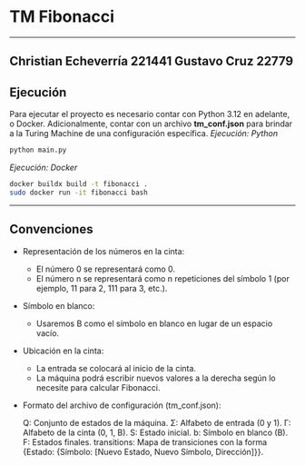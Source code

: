 # TM Fibonacci
---
Christian Echeverría 221441
Gustavo Cruz 22779
---

## Ejecución
Para ejecutar el proyecto es necesario contar con Python 3.12 en adelante, o Docker. Adicionalmente, contar con un archivo **tm_conf.json** para brindar a la Turing Machine de una configuración específica.
*Ejecución: Python*
```sh
python main.py
```
*Ejecución: Docker*
```sh
docker buildx build -t fibonacci .
sudo docker run -it fibonacci bash
```
---
## Convenciones
- Representación de los números en la cinta:
    - El número 0 se representará como 0.
    - El número n se representará como n repeticiones del símbolo 1 (por ejemplo, 11 para 2, 111 para 3, etc.).

- Símbolo en blanco:
    - Usaremos B como el símbolo en blanco en lugar de un espacio vacío.

- Ubicación en la cinta:
    - La entrada se colocará al inicio de la cinta.
    - La máquina podrá escribir nuevos valores a la derecha según lo necesite para calcular Fibonacci.

- Formato del archivo de configuración (tm_conf.json):

    Q: Conjunto de estados de la máquina.
    Σ: Alfabeto de entrada (0 y 1).
    Γ: Alfabeto de la cinta (0, 1, B).
    S: Estado inicial.
    b: Símbolo en blanco (B).
    F: Estados finales.
    transitions: Mapa de transiciones con la forma {Estado: {Símbolo: [Nuevo Estado, Nuevo Símbolo, Dirección]}}.
